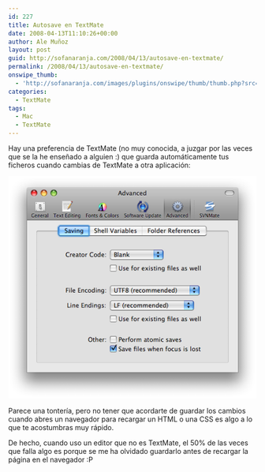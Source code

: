 ```yaml
---
id: 227
title: Autosave en TextMate
date: 2008-04-13T11:10:26+00:00
author: Ale Muñoz
layout: post
guid: http://sofanaranja.com/2008/04/13/autosave-en-textmate/
permalink: /2008/04/13/autosave-en-textmate/
onswipe_thumb:
  - 'http://sofanaranja.com/images/plugins/onswipe/thumb/thumb.php?src=/images/2008/04/textmate-save-files-when-focus-is-lost.png&amp;w=600&amp;h=800&amp;zc=1&amp;q=75&amp;f=0'
categories:
  - TextMate
tags:
  - Mac
  - TextMate
---
```

Hay una preferencia de TextMate (no muy conocida, a juzgar por las veces que se la he enseñado a alguien :) que guarda automáticamente tus ficheros cuando cambias de TextMate a otra aplicación:

![TextMate: Save Files When Focus is Lost](/images/2008/04/textmate-save-files-when-focus-is-lost.png)

Parece una tontería, pero no tener que acordarte de guardar los cambios cuando abres un navegador para recargar un HTML o una CSS es algo a lo que te acostumbras muy rápido.

De hecho, cuando uso un editor que no es TextMate, el 50% de las veces que falla algo es porque se me ha olvidado guardarlo antes de recargar la página en el navegador :P